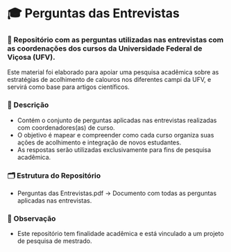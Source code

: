 # 🎓 Perguntas das Entrevistas

### 📌 Repositório com as perguntas utilizadas nas entrevistas com as coordenações dos cursos da Universidade Federal de Viçosa (UFV).

Este material foi elaborado para apoiar uma pesquisa acadêmica sobre as estratégias de acolhimento de calouros nos diferentes campi da UFV, e servirá como base para artigos científicos.

### 📖 Descrição

- Contém o conjunto de perguntas aplicadas nas entrevistas realizadas com coordenadores(as) de curso.
- O objetivo é mapear e compreender como cada curso organiza suas ações de acolhimento e integração de novos estudantes.
- As respostas serão utilizadas exclusivamente para fins de pesquisa acadêmica.

### 🗂 Estrutura do Repositório

- Perguntas das Entrevistas.pdf → Documento com todas as perguntas aplicadas nas entrevistas.

### 📌 Observação

- Este repositório tem finalidade acadêmica e está vinculado a um projeto de pesquisa de mestrado.
